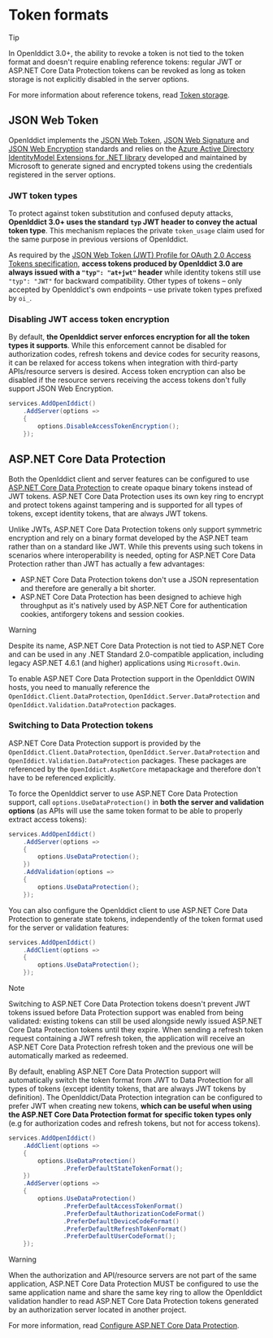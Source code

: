 # Token formats

> [!TIP]
> In OpenIddict 3.0+, the ability to revoke a token is not tied to the token format and doesn't require enabling reference tokens:
> regular JWT or ASP.NET Core Data Protection tokens can be revoked as long as token storage is not explicitly disabled in the server options.
>
>
> For more information about reference tokens, read [Token storage](token-storage.md).

## JSON Web Token

OpenIddict implements the [JSON Web Token](https://tools.ietf.org/html/rfc7519), [JSON Web Signature](https://tools.ietf.org/html/rfc7515)
and [JSON Web Encryption](https://tools.ietf.org/html/rfc7516) standards and relies on the
[Azure Active Directory IdentityModel Extensions for .NET library](https://github.com/AzureAD/azure-activedirectory-identitymodel-extensions-for-dotnet/)
developed and maintained by Microsoft to generate signed and encrypted tokens using the credentials registered in the server options.

### JWT token types

To protect against token substitution and confused deputy attacks, **OpenIddict 3.0+ uses the standard `typ` JWT header to convey the actual token type**.
This mechanism replaces the private `token_usage` claim used for the same purpose in previous versions of OpenIddict.

As required by the [JSON Web Token (JWT) Profile for OAuth 2.0 Access Tokens specification](https://datatracker.ietf.org/doc/html/rfc9068),
**access tokens produced by OpenIddict 3.0 are always issued with a `"typ": "at+jwt"` header** while identity tokens still use `"typ": "JWT"` for backward compatibility.
Other types of tokens – only accepted by OpenIddict's own endpoints – use private token types prefixed by `oi_`.

### Disabling JWT access token encryption

By default, **the OpenIddict server enforces encryption for all the token types it supports**. While this enforcement cannot be disabled for authorization codes,
refresh tokens and device codes for security reasons, it can be relaxed for access tokens when integration with third-party APIs/resource servers is desired.
Access token encryption can also be disabled if the resource servers receiving the access tokens don't fully support JSON Web Encryption.

```csharp
services.AddOpenIddict()
    .AddServer(options =>
    {
        options.DisableAccessTokenEncryption();
    });
```

## ASP.NET Core Data Protection

Both the OpenIddict client and server features can be configured to use
[ASP.NET Core Data Protection](https://docs.microsoft.com/en-us/aspnet/core/security/data-protection/introduction) to create opaque binary
tokens instead of JWT tokens. ASP.NET Core Data Protection uses its own key ring to encrypt and protect tokens against tampering and is
supported for all types of tokens, except identity tokens, that are always JWT tokens.

Unlike JWTs, ASP.NET Core Data Protection tokens only support symmetric encryption and rely on a binary format developed by the
ASP.NET team rather than on a standard like JWT. While this prevents using such tokens in scenarios where interoperability is needed,
opting for ASP.NET Core Data Protection rather than JWT has actually a few advantages:

  - ASP.NET Core Data Protection tokens don't use a JSON representation and therefore are generally a bit shorter.
  - ASP.NET Core Data Protection has been designed to achieve high throughput as it's natively used
  by ASP.NET Core for authentication cookies, antiforgery tokens and session cookies.

> [!WARNING]
> Despite its name, ASP.NET Core Data Protection is not tied to ASP.NET Core and can be used in any .NET Standard 2.0-compatible
> application, including legacy ASP.NET 4.6.1 (and higher) applications using `Microsoft.Owin`.
>
> To enable ASP.NET Core Data Protection support in the OpenIddict OWIN hosts, you need to manually reference the
> `OpenIddict.Client.DataProtection`, `OpenIddict.Server.DataProtection` and `OpenIddict.Validation.DataProtection` packages.

### Switching to Data Protection tokens <Badge type="warning" text="client" /><Badge type="danger" text="server" /><Badge type="tip" text="validation" />

ASP.NET Core Data Protection support is provided by the `OpenIddict.Client.DataProtection`, `OpenIddict.Server.DataProtection`
and `OpenIddict.Validation.DataProtection` packages. These packages are referenced by the `OpenIddict.AspNetCore` metapackage
and therefore don't have to be referenced explicitly.

To force the OpenIddict server to use ASP.NET Core Data Protection support, call `options.UseDataProtection()` in **both the server and validation options**
(as APIs will use the same token format to be able to properly extract access tokens):

```csharp
services.AddOpenIddict()
    .AddServer(options =>
    {
        options.UseDataProtection();
    })
    .AddValidation(options =>
    {
        options.UseDataProtection();
    });
```

You can also configure the OpenIddict client to use ASP.NET Core Data Protection to generate
state tokens, independently of the token format used for the server or validation features:

```csharp
services.AddOpenIddict()
    .AddClient(options =>
    {
        options.UseDataProtection();
    });
```

> [!NOTE]
> Switching to ASP.NET Core Data Protection tokens doesn't prevent JWT tokens issued before Data Protection support was enabled from being validated:
> existing tokens can still be used alongside newly issued ASP.NET Core Data Protection tokens until they expire. When sending a refresh token request containing
> a JWT refresh token, the application will receive an ASP.NET Core Data Protection refresh token and the previous one will be automatically marked as redeemed.

By default, enabling ASP.NET Core Data Protection support will automatically switch the token format from JWT to Data Protection for all types of tokens
(except identity tokens, that are always JWT tokens by definition).
The OpenIddict/Data Protection integration can be configured to prefer JWT when creating new tokens, **which can be useful when using the ASP.NET Core Data Protection
format for specific token types only** (e.g for authorization codes and refresh tokens, but not for access tokens).

```csharp
services.AddOpenIddict()
    .AddClient(options =>
    {
        options.UseDataProtection()
               .PreferDefaultStateTokenFormat();
    })
    .AddServer(options =>
    {
        options.UseDataProtection()
               .PreferDefaultAccessTokenFormat()
               .PreferDefaultAuthorizationCodeFormat()
               .PreferDefaultDeviceCodeFormat()
               .PreferDefaultRefreshTokenFormat()
               .PreferDefaultUserCodeFormat();
    });
```

> [!WARNING]
> When the authorization and API/resource servers are not part of the same application, ASP.NET Core Data Protection MUST be configured to use
> the same application name and share the same key ring to allow the OpenIddict validation handler to read ASP.NET Core Data Protection tokens
> generated by an authorization server located in another project.
>
> For more information, read [Configure ASP.NET Core Data Protection](https://docs.microsoft.com/en-us/aspnet/core/security/data-protection/configuration/overview).